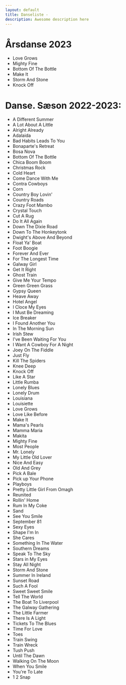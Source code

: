 ```yaml
---
layout: default
title: Danseliste -
description: Awesome description here
---
```


# Årsdanse 2023

* Love Grows
* Mighty Fine
* Bottom Of The Bottle
* Make It
* Storm And Stone
* Knock Off


# Danse. Sæson 2022-2023:

* A Different Summer
* A Lot About A Little
* Alright Already
* Adalaida
* Bad Habits Leads To You
* Bonaparte's Retreat
* Bosa Nova
* Bottom Of The Bottle
* Chica Boom Boom
* Christmas Rock
* Cold Heart
* Come Dance With Me
* Contra Cowboys
* Corn
* Country Boy Lovin'
* Country Roads
* Crazy Foot Mambo
* Crystal Touch
* Cut A Rug
* Do It All Again
* Down The Dixie Road
* Down To The Honkeytonk
* Dwight's Above And Beyond
* Float Ya' Boat
* Foot Boogie
* Forever And Ever
* For The Longest Time
* Galway Girl
* Get It Right
* Ghost Train
* Give Me Your Tempo
* Green Green Grass
* Gypsy Queen
* Heave Away
* Hotel Angel
* I Cloce My Eyes
* I Must Be Dreaming
* Ice Breaker
* I Found Another You
* In The Morning Sun
* Irish Stew
* I've Been Waiting For You
* I Want A Cowboy For A Night
* Joey On The Fiddle
* Just Fly
* Kill The Spiders
* Knee Deep
* Knock Off
* Like A Star
* Little Rumba
* Lonely Blues
* Lonely Drum
* Louisiana
* Louisiette
* Love Grows
* Love Like Before
* Make It
* Mama's Pearls
* Mamma Maria
* Makita
* Mighty Fine
* Most People
* Mr. Lonely
* My Little Old Lover
* Nice And Easy
* Old And Grey
* Pick A Bale
* Pick up Your Phone
* Playboys
* Pretty Little Girl From Omagh
* Reunited
* Rollin' Home
* Rum In My Coke
* Sand
* See You Smile
* September 81
* Sexy Eyes
* Shape I'm In
* She Cares
* Something In The Water
* Southern Dreams
* Speak To The Sky
* Stars in My Eyes
* Stay All Night
* Storm And Stone
* Summer In Ireland
* Sunset Road
* Such A Fool
* Sweet Sweet Smile
* Tell The World
* The Boat To Liverpool
* The Galway Gathering
* The Little Farmer
* There Is A Light
* Tickets To The Blues
* Time For Love
* Toes
* Train Swing
* Train Wreck
* Tush Push
* Until The Dawn
* Walking On The Moon
* When You Smile
* You're To Late
* 1 2 Snap

